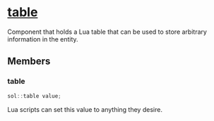 # [table](table.hpp)

Component that holds a Lua table that can be used to store arbitrary information in the entity.

## Members

### table

```cpp
sol::table value;
```

Lua scripts can set this value to anything they desire.